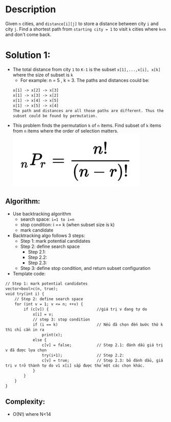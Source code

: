 # Description
Given `n` cities, and `distance[i][j]` to store a distance between city `i` and city `j`. Find a shortest path from `starting city = 1` to visit `k` cities where `k<n` and don't come back.
# Solution 1:
* The total distance from city `1` to `K-1` is the subset `x[1],...,x[i], x[k]` where the size of subset is `k`
    * For example: n = 5 , k = 3. The paths and distances could be:
    ```
    x[1] -> x[2] -> x[3]
    x[1] -> x[3] -> x[2]
    x[1] -> x[4] -> x[5]
    x[1] -> x[5] -> x[4]
    The path and distances are all those paths are different. Thus the subset could be found by permutation.
    ```
* This problem finds the permutation `k` of `n` items. Find subset of `k` items from `n` items where the order of selection matters. ![image info](./1.png)
## Algorithm:
* Use backtracking algorithm
    * search space: `i=1 to i=n`
    * stop condition: i == k  (when subset size is k)
    * mark candidate
* Backtracking algo follows 3 steps:
    * Step 1: mark potential candidates
    * Step 2: define search space
        * Step 2.1:
        * Step 2.2:
        * Step 2.3:
    * Step 3: define stop condition, and return subset configuration
* Template code:
```
// Step 1: mark potential candidates
vector<bool>c(n, true);
void try(int i) {
    // Step 2: define search space
    for (int v = 1; v <= n; ++v) {
        if (c[v]) {                     //giá trị v đang tự do
            x[i] = v;
            // step 3: stop condition
            if (i == k)                 // Nếu đã chọn đến bước thứ k thì chỉ cần in ra
                print(x);
            else {
                c[v] = false;           // Step 2.1: đánh dấu giá trị v đã được lựa chọn
                try(i+1);               // Step 2.2:
                c[v] = true;            // Step 2.3: bỏ đánh dấu, giá trị v trở thành tự do vì x[i] sắp được thử một các chọn khác.
            }
        }
    }
}
```
## Complexity:
* O(N!) where N<14